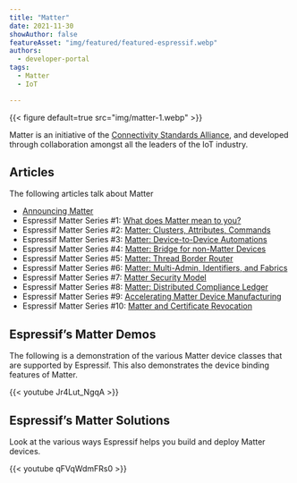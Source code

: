 ```yaml
---
title: "Matter"
date: 2021-11-30
showAuthor: false
featureAsset: "img/featured/featured-espressif.webp"
authors:
  - developer-portal
tags:
  - Matter
  - IoT

---
```

{{< figure
    default=true
    src="img/matter-1.webp"
    >}}

Matter is an initiative of the [Connectivity Standards Alliance](http://csa-iot.org/), and developed through collaboration amongst all the leaders of the IoT industry.

## Articles

The following articles talk about Matter

- [Announcing Matter](/blog/announcing-matter-previously-chip-on-esp32)
- Espressif Matter Series #1: [What does Matter mean to you?](/blog/what-does-matter-mean-to-you)
- Espressif Matter Series #2: [Matter: Clusters, Attributes, Commands](/blog/matter-clusters-attributes-commands)
- Espressif Matter Series #3: [Matter: Device-to-Device Automations](/blog/matter-device-to-device-automations)
- Espressif Matter Series #4: [Matter: Bridge for non-Matter Devices](/blog/matter-bridge-for-non-matter-devices)
- Espressif Matter Series #5: [Matter: Thread Border Router](/blog/matter-thread-border-router-in-matter)
- Espressif Matter Series #6: [Matter: Multi-Admin, Identifiers, and Fabrics](/blog/matter-multi-admin-identifiers-and-fabrics)
- Espressif Matter Series #7: [Matter Security Model](/blog/matter-security-model)
- Espressif Matter Series #8: [Matter: Distributed Compliance Ledger](/blog/matter-distributed-compliance-ledger-dcl)
- Espressif Matter Series #9: [Accelerating Matter Device Manufacturing](/blog/accelerating-matter-device-manufacturing)
- Espressif Matter Series #10: [Matter and Certificate Revocation](/blog/matter-and-certificate-revocation)

## Espressif’s Matter Demos

The following is a demonstration of the various Matter device classes that are supported by Espressif. This also demonstrates the device binding features of Matter.

{{< youtube Jr4Lut_NgqA >}}

## Espressif’s Matter Solutions

Look at the various ways Espressif helps you build and deploy Matter devices.

{{< youtube qFVqWdmFRs0 >}}

